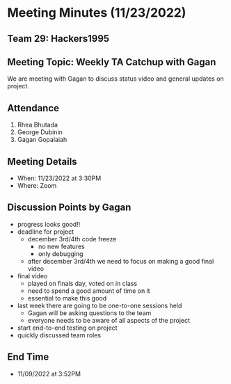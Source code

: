 # Meeting Minutes (11/23/2022)
## Team 29: Hackers1995
## Meeting Topic: Weekly TA Catchup with Gagan
We are meeting with Gagan to discuss status video and general updates on project.

## Attendance
1. Rhea Bhutada
2. George Dubinin
3. Gagan Gopalaiah

## Meeting Details
- When: 11/23/2022 at 3:30PM
- Where: Zoom

## Discussion Points by Gagan
- progress looks good!!
- deadline for project
	- december 3rd/4th code freeze
	  - no new features
	  - only debugging
	- after december 3rd/4th we need to focus on making a good final video
- final video
  - played on finals day, voted on in class
  - need to spend a good amount of time on it
  - essential to make this good
- last week there are going to be one-to-one sessions held
	- Gagan will be asking questions to the team
	- everyone needs to be aware of all aspects of the project
- start end-to-end testing on project
- quickly discussed team roles

## End Time
- 11/09/2022 at 3:52PM
